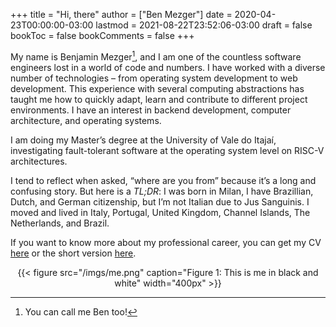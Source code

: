 +++
title = "Hi, there"
author = ["Ben Mezger"]
date = 2020-04-23T00:00:00-03:00
lastmod = 2021-08-22T23:52:06-03:00
draft = false
bookToc = false
bookComments = false
+++

My name is Benjamin Mezger[^fn:1], and I am one of the countless software
engineers lost in a world of code and numbers. I have worked with a diverse
number of technologies – from operating system development to web development.
This experience with several computing abstractions has taught me how to quickly
adapt, learn and contribute to different project environments. I have an
interest in backend development, computer architecture, and operating systems.

I am doing my Master&rsquo;s degree at the University of Vale do Itajaí, investigating
fault-tolerant software at the operating system level on RISC-V architectures.

I tend to reflect when asked, &ldquo;where are you from&rdquo; because it&rsquo;s a long and
confusing story. But here is a _TL;DR_: I was born in Milan, I have Brazillian,
Dutch, and German citizenship, but I&rsquo;m not Italian due to Jus Sanguinis. I moved
and lived in Italy, Portugal, United Kingdom, Channel Islands, The Netherlands,
and Brazil.

If you want to know more about my professional career, you can get my CV
[here](/files/Benjamin_Mezger_CV.pdf) or the short version [here](/files/Benjamin_Mezger_CV_short.pdf).

<style>.org-center { margin-left: auto; margin-right: auto; text-align: center; }</style>

<div class="org-center">
  <div></div>

{{< figure src="/imgs/me.png" caption="Figure 1: This is me in black and white" width="400px" >}}

</div>

[^fn:1]: You can call me Ben too!
